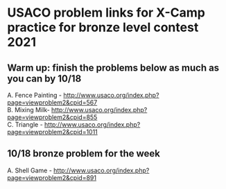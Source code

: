 # USACO problem links for X-Camp practice for bronze level contest 2021

## Warm up: finish the problems below as much as you can by 10/18

A. Fence Painting -  <http://www.usaco.org/index.php?page=viewproblem2&cpid=567><br>
B. Mixing Milk- <http://www.usaco.org/index.php?page=viewproblem2&cpid=855><br>
C. Triangle - <http://www.usaco.org/index.php?page=viewproblem2&cpid=1011><br>

## 10/18 bronze problem for the week

A. Shell Game - <http://www.usaco.org/index.php?page=viewproblem2&cpid=891><br>

